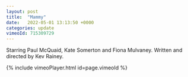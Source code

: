 ```yaml
---
layout: post
title:  "Mammy"
date:   2022-05-01 13:13:50 +0000
categories: update
vimeoId: 715309729
---
```


Starring  Paul McQuaid, Kate Somerton and Fiona Mulvaney. Written and directed by Kev Rainey.

{% include vimeoPlayer.html id=page.vimeoId %}